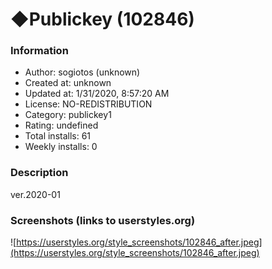 # ◆Publickey (102846)

### Information
- Author: sogiotos (unknown)
- Created at: unknown
- Updated at: 1/31/2020, 8:57:20 AM
- License: NO-REDISTRIBUTION
- Category: publickey1
- Rating: undefined
- Total installs: 61
- Weekly installs: 0


### Description
ver.2020-01


### Screenshots (links to userstyles.org)
![https://userstyles.org/style_screenshots/102846_after.jpeg](https://userstyles.org/style_screenshots/102846_after.jpeg)


